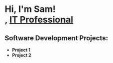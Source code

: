 <h1>Hi, I'm Sam! <br/><a href="https://github.com/goshSAMit"></a>, <a href="https://www.linkedin.com/in/samuel-arnold-8666b4a2/">IT Professional</a>

<h2>Software Development Projects:</h2>

- <b>Project 1</b>
- <b> Project 2</b>
